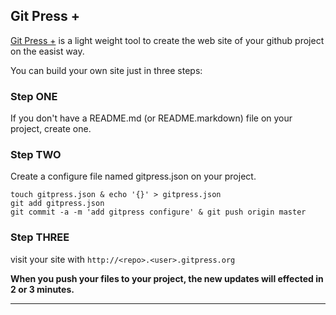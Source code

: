 ## Git Press +

[Git Press +](http://www.gitpress.org) is a light weight tool to create the web site of your github project on the easist way.

You can build your own site just in three steps:

### Step ONE 

If you don't have a README.md (or README.markdown) file on your project, create one.

### Step TWO

Create a configure file named gitpress.json on your project.

```
touch gitpress.json & echo '{}' > gitpress.json
git add gitpress.json
git commit -a -m 'add gitpress configure' & git push origin master
```

### Step THREE

visit your site with `http://<repo>.<user>.gitpress.org`

**When you push your files to your project, the new updates will effected in 2 or 3 minutes.**

-------------

